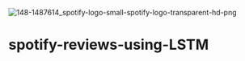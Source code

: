 ![148-1487614_spotify-logo-small-spotify-logo-transparent-hd-png](https://github.com/sajidshaik11017/spotify-reviews-using-LSTM/assets/111382092/5825a2f7-6f92-452c-a3c2-e154d359ef46)
# spotify-reviews-using-LSTM
